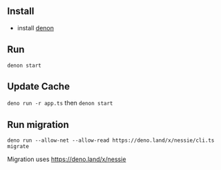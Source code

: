 ## Install

- install [denon](https://deno.land/x/denon/)

## Run

`denon start`

## Update Cache

`deno run -r app.ts` then `denon start`

## Run migration

`deno run --allow-net --allow-read https://deno.land/x/nessie/cli.ts migrate`

Migration uses https://deno.land/x/nessie